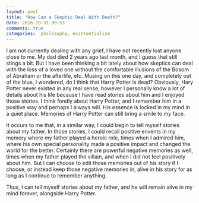 ```yaml
---
layout: post
title: "How Can a Skeptic Deal With Death?"
date: 2016-10-31 00:53
comments: true
categories:  philosophy, existentialism
---
```

I am not currently dealing with any grief, I have not recently lost anyone close to me.  My dad died 2 years
ago last month, and I guess that still stings a bit. But I have been thinking a bit lately about how skeptics
can deal with the loss of a loved one without the comfortable illusions of the Bosom of Abraham or the
afterlife, etc. Musing on this one day, and completely out of the blue, I wondered, do I think that Harry
Potter is dead? Obviously, Hary Potter never existed in any real sense, however I personally know a lot of
details about his life because I have read stories about him and I enjoyed those stories. I think fondly about
Harry Potter, and I remember him in a positive way and perhaps I always will. His essence is locked in my mind
in a quiet place. Memories of Harry Potter can still bring a smile to my face.
<!-- more -->
It occurs to me that, in a similar way,  I could begin to tell myself stories about my father. In those stories,
I could recall positive envents in my memory where my father played a heroic role, times when I admired him,
where his own special personality made a positive impact and changed the world for the better. Certainly there
are powerful negative memories as well, times when my father played the villain, and when I did not feel
positively about him. But I can choose to edit those memories out of his story if I choose, or instead keep
those negative memories in, alive in his story for as long as I continue to remember anything.

Thus, I can tell myself stories about my father, and he will remain alive in my mind forever, alongside Harry
Potter.   
<!-- see https://github.com/Shopify/liquid/wiki/Liquid-for-Designers for stuff 
# H1
## H2
[I'm an inline-style link](https://www.google.com)
![alt text](https://github.com/adam-p/markdown-here/raw/master/src/common/images/icon48.png 'Logo Title Text 1')
```javascript
var s = 'JavaScript syntax highlighting';
alert(s);
```
   * an unordered list item (note a newline is required before the list begins)
   1. an ordered list item
| Tables        | Are           | Cool  |
| ------------- |:-------------:| -----:|
| col 3 is      | right-aligned | $1600 |
-->
